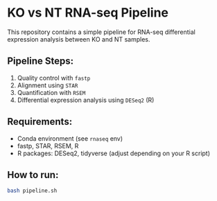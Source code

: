 # KO vs NT RNA-seq Pipeline

This repository contains a simple pipeline for RNA-seq differential expression analysis between KO and NT samples.

## Pipeline Steps:
1. Quality control with `fastp`
2. Alignment using `STAR`
3. Quantification with `RSEM`
4. Differential expression analysis using `DESeq2` (R)

## Requirements:
- Conda environment (see `rnaseq` env)
- fastp, STAR, RSEM, R
- R packages: DESeq2, tidyverse (adjust depending on your R script)

## How to run:
```bash
bash pipeline.sh
